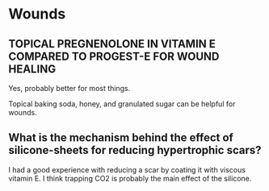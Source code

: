 # Wounds

## TOPICAL PREGNENOLONE IN VITAMIN E COMPARED TO PROGEST-E FOR WOUND HEALING
Yes, probably better for most things.

Topical baking soda, honey, and granulated sugar can be helpful for wounds.

## What is the mechanism behind the effect of silicone-sheets for reducing hypertrophic scars?
I had a good experience with reducing a scar by coating it with viscous vitamin E. I think trapping CO2 is probably the main effect of the silicone.
